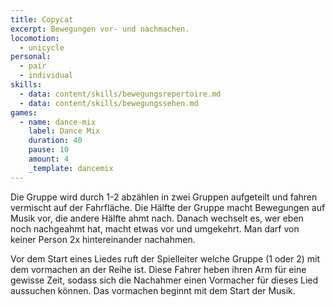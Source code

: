 ```yaml
---
title: Copycat
excerpt: Bewegungen vor- und nachmachen.
locomotion:
  - unicycle
personal:
  - pair
  - individual
skills:
  - data: content/skills/bewegungsrepertoire.md
  - data: content/skills/bewegungssehen.md
games:
  - name: dance-mix
    label: Dance Mix
    duration: 40
    pause: 10
    amount: 4
    _template: dancemix
---
```


Die Gruppe wird durch 1-2 abzählen in zwei Gruppen aufgeteilt und fahren
vermischt auf der Fahrfläche. Die Hälfte der Gruppe macht Bewegungen auf
Musik vor, die andere Hälfte ahmt nach. Danach wechselt es, wer eben noch
nachgeahmt hat, macht etwas vor und umgekehrt. Man darf von keiner Person 2x
hintereinander nachahmen.

Vor dem Start eines Liedes ruft der Spielleiter welche Gruppe (1 oder 2) mit
dem vormachen an der Reihe ist. Diese Fahrer heben ihren Arm für eine gewisse
Zeit, sodass sich die Nachahmer einen Vormacher für dieses Lied aussuchen
können. Das vormachen beginnt mit dem Start der Musik.

